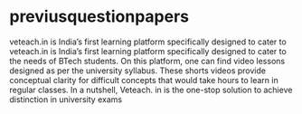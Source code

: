# previusquestionpapers
veteach.in is India’s first learning platform specifically designed to cater to veteach.in is India’s first learning platform specifically designed to cater to the needs of BTech students. On this platform, one can find video lessons designed as per the university syllabus. These shorts videos provide conceptual clarity for difficult concepts that would take hours to learn in regular classes. In a nutshell, Veteach. in is the one-stop solution to achieve distinction in university exams                 
